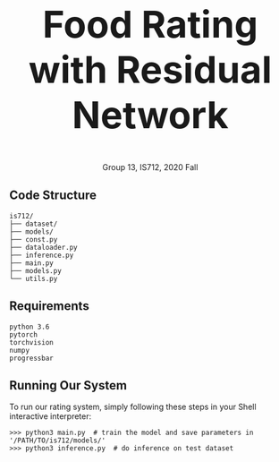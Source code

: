 <h1 style="font-size:50pt" align="center">Food Rating with Residual Network</h2>
<p align="center">Group 13, IS712, 2020 Fall</h2>

## Code Structure
```
is712/
├── dataset/
├── models/
├── const.py
├── dataloader.py
├── inference.py
├── main.py
├── models.py
└── utils.py
```


## Requirements

```
python 3.6
pytorch
torchvision
numpy
progressbar
```

## Running Our System
To run our rating system, simply following these steps in your Shell interactive interpreter:

```shell
>>> python3 main.py  # train the model and save parameters in '/PATH/TO/is712/models/'
>>> python3 inference.py  # do inference on test dataset
```
